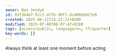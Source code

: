 ```yaml
---
owner: Ben Jendyk
id: 93f3b4d7-91c7-47fb-90f1-dc408b6d27e0
created: 2025-06-11T14:23:22+0200
modified: 2025-07-08T06:07:47+0200
tags: [access/public, language/en, tf/quarter]
key-words: []
---
```


Always think at least one moment before acting